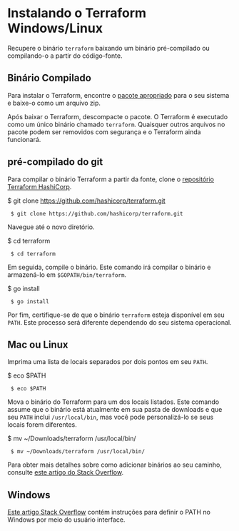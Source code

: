 Instalando o Terraform Windows/Linux
==========================================================================================================================================

Recupere o binário `terraform` baixando um binário pré-compilado ou compilando-o a partir do código-fonte.

Binário Compilado
------------------
Para instalar o Terraform, encontre o [pacote apropriado](https://developer.hashicorp.com/terraform/downloads) para o seu sistema e baixe-o como um arquivo zip.

Após baixar o Terraform, descompacte o pacote. O Terraform é executado como um único binário chamado `terraform`. Quaisquer outros arquivos no pacote podem ser removidos com segurança e o Terraform ainda funcionará.

pré-compilado do git
------------------------

Para compilar o binário Terraform a partir da fonte, clone o [repositório Terraform HashiCorp](https://github.com/hashicorp/terraform).

$ git clone https://github.com/hashicorp/terraform.git

     $ git clone https://github.com/hashicorp/terraform.git
    


Navegue até o novo diretório.

$ cd terraform

     $ cd terraform
    

Em seguida, compile o binário. Este comando irá compilar o binário e armazená-lo em `$GOPATH/bin/terraform`.

$ go install

     $ go install
    



Por fim, certifique-se de que o binário `terraform` esteja disponível em seu `PATH`. Este processo será diferente dependendo do seu sistema operacional.

Mac ou Linux
----------------

Imprima uma lista de locais separados por dois pontos em seu `PATH`.

$ eco $PATH

     $ eco $PATH
    


Mova o binário do Terraform para um dos locais listados. Este comando assume que o binário está atualmente em sua pasta de downloads e que seu `PATH` inclui `/usr/local/bin`, mas você pode personalizá-lo se seus locais forem diferentes.

$ mv ~/Downloads/terraform /usr/local/bin/

     $ mv ~/Downloads/terraform /usr/local/bin/

Para obter mais detalhes sobre como adicionar binários ao seu caminho, consulte [este artigo do Stack Overflow](https://stackoverflow.com/questions/14637979/how-to-permanently-set-path-on-linux).    


Windows
------------

[Este artigo Stack Overflow](https://stackoverflow.com/questions/1618280/where-can-i-set-path-to-make-exe-on-windows) contém instruções para definir o PATH no Windows por meio do usuário interface.